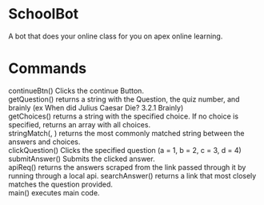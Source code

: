 # SchoolBot
A bot that does your online class for you on apex online learning.

# Commands
continueBtn() Clicks the continue Button. <br/>
getQuestion() returns a string with the Question, the quiz number, and brainly (ex When did Julius Caesar Die? 3.2.1 Brainly) <br/>
getChoices(<int choice>) returns a string with the specified choice. If no choice is specified, returns an array with all choices. <br/>
stringMatch(<string answers>, <string choices>) returns the most commonly matched string between the answers and choices. <br/>
clickQuestion(<int question>) Clicks the specified question (a = 1, b = 2, c = 3, d = 4) <br/>
submitAnswer() Submits the clicked answer. <br/>
apiReq(<string link>) returns the answers scraped from the link passed through it by running through a local api.
searchAnswer(<string question>) returns a link that most closely matches the question provided. <br/>
main() executes main code. <br/>
